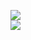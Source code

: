 [![](https://img.shields.io/badge/Made%20With-Github%20Spray-lightgrey.svg?style=for-the-badge&logo=github)](https://github.com/Annihil/github-spray#4416)  
[![](https://i.imgur.com/2DrTn0Z.gif)](https://github.com/Annihil/github-spray)
